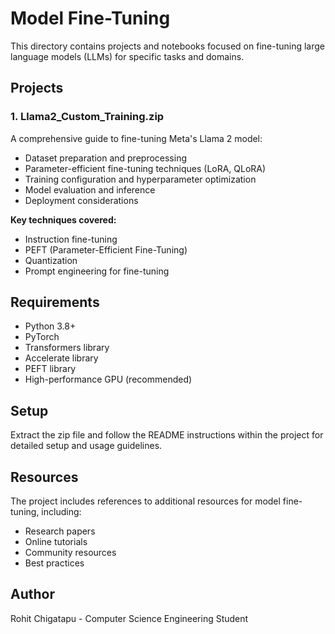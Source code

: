 # Model Fine-Tuning

This directory contains projects and notebooks focused on fine-tuning large language models (LLMs) for specific tasks and domains.

## Projects

### 1. Llama2_Custom_Training.zip
A comprehensive guide to fine-tuning Meta's Llama 2 model:
- Dataset preparation and preprocessing
- Parameter-efficient fine-tuning techniques (LoRA, QLoRA)
- Training configuration and hyperparameter optimization
- Model evaluation and inference
- Deployment considerations

**Key techniques covered:**
- Instruction fine-tuning
- PEFT (Parameter-Efficient Fine-Tuning)
- Quantization
- Prompt engineering for fine-tuning

## Requirements
- Python 3.8+
- PyTorch
- Transformers library
- Accelerate library
- PEFT library
- High-performance GPU (recommended)

## Setup
Extract the zip file and follow the README instructions within the project for detailed setup and usage guidelines.

## Resources
The project includes references to additional resources for model fine-tuning, including:
- Research papers
- Online tutorials
- Community resources
- Best practices

## Author
Rohit Chigatapu - Computer Science Engineering Student